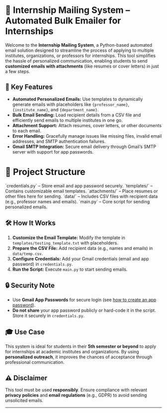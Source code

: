 # 📧 Internship Mailing System – Automated Bulk Emailer for Internships

Welcome to the **Internship Mailing System**, a Python-based automated email solution designed to streamline the process of applying to multiple institutes, organizations, or professors for internships. This tool simplifies the hassle of personalized communication, enabling students to send **customized emails with attachments** (like resumes or cover letters) in just a few steps.

## 🚀 Key Features
- **Automated Personalized Emails:** Use templates to dynamically generate emails with placeholders like `{professor_name}`, `{institute_name}`, and `{department_name}`.
- **Bulk Email Sending:** Load recipient details from a CSV file and efficiently send emails to multiple institutes in one go.
- **Attachment Support:** Attach resumes, cover letters, or other documents to each email.
- **Error Handling:** Gracefully manage issues like missing files, invalid email addresses, and SMTP authentication failures.
- **Gmail SMTP Integration:** Secure email delivery through Gmail’s SMTP server with support for app passwords.

<h1>📂 Project Structure</h1>
`credentials.py` – Store email and app password securely.
`templates/` – Contains customizable email templates.
`attachments/` – Place resumes or other files here for sending.
`data/` – Includes CSV files with recipient data (e.g., professor names and emails).
`main.py` – Core script for sending personalized emails.


## 🛠️ How It Works
1. **Customize the Email Template:** Modify the template in `templates/testing_template.txt` with placeholders.
2. **Prepare the CSV File:** Add recipient data (e.g., names and emails) in `data/temp.csv`.
3. **Configure Credentials:** Add your Gmail credentials (email and app password) in `credentials.py`.
4. **Run the Script:** Execute `main.py` to start sending emails.

## 🔒 Security Note
- Use **Gmail App Passwords** for secure login (see [how to create an app password](https://myaccount.google.com/apppasswords)).
- **Do not share** your app password publicly or hard-code it in the script. Store it securely in `credentials.py`.

## 🎓 Use Case
This system is ideal for students in their **5th semester or beyond** to apply for internships at academic institutes and organizations. By using **personalized outreach**, it improves the chances of acceptance through professional communication.

## ⚠️ Disclaimer
This tool must be used **responsibly**. Ensure compliance with relevant **privacy policies** and **email regulations** (e.g., GDPR) to avoid sending unsolicited emails.

---


